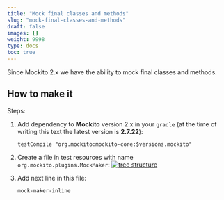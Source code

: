 ```yaml
---
title: "Mock final classes and methods"
slug: "mock-final-classes-and-methods"
draft: false
images: []
weight: 9998
type: docs
toc: true
---
```


Since Mockito 2.x we have the ability to mock final classes and methods.

## How to make it
Steps:

 1. Add dependency to **Mockito** version 2.x in your `gradle` (at the time of writing this text the latest version is **2.7.22**):

        testCompile "org.mockito:mockito-core:$versions.mockito"

 2. Create a file in test resources with name `org.mockito.plugins.MockMaker`:
[![tree structure][1]][1]

 3. Add next line in this file:

        mock-maker-inline

  [1]: https://i.stack.imgur.com/MzTXL.png


